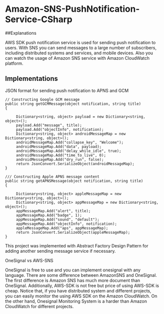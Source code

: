 # Amazon-SNS-PushNotification-Service-CSharp

##Explanations

AWS SDK push notification service is used for sending push notification to users. With SNS you can send messages to a large number of subscribers, including distributed systems and services, and mobile devices. Also you can watch the usage of Amazon SNS service with Amazon CloudWatch platform.  

## Implementations

JSON format for sending push notification to APNS and GCM      

```
// Constructing Google GCM message          
public string getGCMMessage(object notification, string title)        
{      

     Dictionary<string, object> payload = new Dictionary<string, object>();                                         
     payload.Add("message", title);                   
     payload.Add("objectInfo", notification);             
     Dictionary<string, object> androidMessageMap = new Dictionary<string, object>();       
     androidMessageMap.Add("collapse_key", "Welcome");        
     androidMessageMap.Add("data", payload);              
     androidMessageMap.Add("delay_while_idle", true);      
     androidMessageMap.Add("time_to_live", 0);          
     androidMessageMap.Add("dry_run", false);            
     return JsonConvert.SerializeObject(androidMessageMap);      
}       
      
/// Constructing Apple APNS message content      
public string getAPNSMessage(object notification, string title)      
{         

     Dictionary<string, object> appleMessageMap = new Dictionary<string, object>();         
     Dictionary<string, object> appMessageMap = new Dictionary<string, object>();          
     appMessageMap.Add("alert", title);         
     appMessageMap.Add("badge", 1);         
     appMessageMap.Add("sound", "default");          
     appMessageMap.Add("objectInfo", notification);          
     appleMessageMap.Add("aps", appMessageMap);        
     return JsonConvert.SerializeObject(appleMessageMap);           
}       
```

This project was implemented with Abstract Factory Design Pattern for adding another sending message service if necessary.
     
OneSignal vs AWS-SNS

OneSignal is free to use and you can implement onesignal with any language. 
There are some difference between AmazonSNS and OneSignal. 
The first difference is Amazon SNS has much more document than OneSignal. 
Additionally, AWS-SDK is not free but price of using AWS-SDK is cheap. 
Notice that, if you have distributed system and different projects, you can easily monitor the using AWS SDK on the Amazon CloudWatch. 
On the other hand, Onesignal Monitoring System is a harder than Amazon CloudWatch for different projects.
